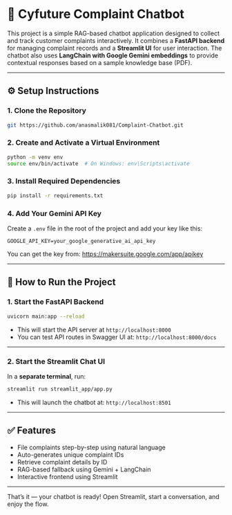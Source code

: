 
# 🤖 Cyfuture Complaint Chatbot

This project is a simple RAG-based chatbot application designed to collect and track customer complaints interactively. It combines a **FastAPI backend** for managing complaint records and a **Streamlit UI** for user interaction. The chatbot also uses **LangChain with Google Gemini embeddings** to provide contextual responses based on a sample knowledge base (PDF).

---

## ⚙️ Setup Instructions

### 1. Clone the Repository

```bash
git https://github.com/anasmalik081/Complaint-Chatbot.git
```

### 2. Create and Activate a Virtual Environment

```bash
python -m venv env
source env/bin/activate  # On Windows: env\Scripts\activate
```

### 3. Install Required Dependencies

```bash
pip install -r requirements.txt
```

### 4. Add Your Gemini API Key

Create a `.env` file in the root of the project and add your key like this:

```
GOOGLE_API_KEY=your_google_generative_ai_api_key
```

You can get the key from: https://makersuite.google.com/app/apikey

---

## 🚀 How to Run the Project

### 1. Start the FastAPI Backend

```bash
uvicorn main:app --reload
```

- This will start the API server at `http://localhost:8000`
- You can test API routes in Swagger UI at: `http://localhost:8000/docs`

---

### 2. Start the Streamlit Chat UI

In a **separate terminal**, run:

```bash
streamlit run streamlit_app/app.py
```

- This will launch the chatbot at: `http://localhost:8501`

---

## ✅ Features

- File complaints step-by-step using natural language
- Auto-generates unique complaint IDs
- Retrieve complaint details by ID
- RAG-based fallback using Gemini + LangChain
- Interactive frontend using Streamlit

---

That’s it — your chatbot is ready! Open Streamlit, start a conversation, and enjoy the flow.
